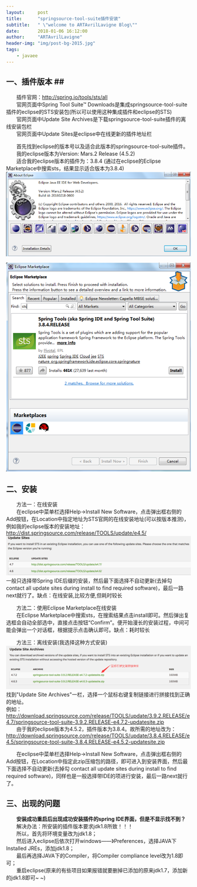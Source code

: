 ```yaml
---
layout:     post
title:      "springsource-tool-suite插件安装"
subtitle:   " \"welcome to ARTAvrilLavigne Blog\""
date:       2018-01-06 16:12:00
author:     "ARTAvrilLavigne"
header-img: "img/post-bg-2015.jpg"
tags:
    - javaee
---  
```

## 一、插件版本 ##  
　　插件官网：http://spring.io/tools/sts/all<br>
　　官网页面中Spring Tool Suite™ Downloads是集成springsource-tool-suite插件的eclipse的STS安装包(所以可以使用这种集成插件和eclipse的STS)<br>
　　官网页面中Update Site Archives是下载springsource-tool-suite插件的离线安装包栏<br>
　　官网页面中Update Sites是eclipse中在线更新的插件地址栏<br>
  
　　首先找到eclipse的版本号以及适合此版本的springsource-tool-suite插件。<br>
　　我的eclipse版本为Version: Mars.2 Release (4.5.2)<br>
　　适合我的eclipse版本的插件为：3.8.4 (通过在eclipse的Eclipse Marketplace中搜索sts，结果显示适合版本为3.8.4)<br>
![Image text](https://github.com/ARTAvrilLavigne/ARTAvrilLavigne.github.io/blob/master/myblog/2018-01-06-springsource-tool-suite/eclipse%E7%89%88%E6%9C%AC.png?raw=true) 

![Image text](https://github.com/ARTAvrilLavigne/ARTAvrilLavigne.github.io/blob/master/myblog/2018-01-06-springsource-tool-suite/Eclipse%20Marketplace.png?raw=true) 

## 二、安装 ##  
　　方法一：在线安装<br>
　　在eclipse中菜单栏选择Help->Install New Software，点击弹出框右侧的Add按钮，在Location中指定地址为STS官网的在线安装地址(可以按版本推测)，例如我的eclipse版本的安装地址：http://dist.springsource.com/release/TOOLS/update/e4.5/<br>
![Image text](https://github.com/ARTAvrilLavigne/ARTAvrilLavigne.github.io/blob/master/myblog/2018-01-06-springsource-tool-suite/eclipse%E7%9A%84spring%E6%8F%92%E4%BB%B6%E5%9C%A8%E7%BA%BF%E5%AE%89%E8%A3%85.png?raw=true)
　　一般只选择带Spring IDE后缀的安装，然后最下面选择不自动更新(去掉勾 contact all update sites during install to find required software)，最后一路next就行了。缺点：在线安装,比较方便,但耗时较长<br>
 
　　方法二：使用Eclipse Marketplace在线安装<br>
　　在Eclipse Marketplace中搜索sts，在搜索结果点击install即可。然后弹出复选框会自动全部选中，直接点击按钮“Confirm”。便开始漫长的安装过程，中间可能会弹出一个对话框，根据提示点击确认即可。缺点：耗时较长<br>
  
　　方法三：离线安装(我选择这种方式安装)<br>
![Image text](https://github.com/ARTAvrilLavigne/ARTAvrilLavigne.github.io/blob/master/myblog/2018-01-06-springsource-tool-suite/eclipse%E7%9A%84spring%E6%8F%92%E4%BB%B6%E7%A6%BB%E7%BA%BF%E5%AE%89%E8%A3%85.png?raw=true)
　　找到"Update Site Archives"一栏，选择一个鼠标右键复制链接进行拼接找到正确的地址。<br>
例如：http://download.springsource.com/release/TOOLS/update/3.9.2.RELEASE/e4.7/springsource-tool-suite-3.9.2.RELEASE-e4.7.2-updatesite.zip<br>
　　由于我的eclipse版本为4.5.2，插件版本为3.8.4。故所需的地址改为：<br>
http://download.springsource.com/release/TOOLS/update/3.8.4.RELEASE/e4.5/springsource-tool-suite-3.8.4.RELEASE-e4.5.2-updatesite.zip<br>

　　在eclipse中菜单栏选择Help->Install New Software，点击弹出框右侧的Add按钮，在Location中指定此zip压缩包的路径，即可进入到安装界面，然后最下面选择不自动更新(去掉勾 contact all update sites during install to find required software)，同样也是一般选择带IDE的项进行安装，最后一路next就行了。<br> 

## 三、出现的问题 ##  
　　**安装成功重启后出现成功安装插件的spring IDE界面，但是不显示找不到？**<br>
　　解决办法：所安装的插件版本要求jdk1.8所致！！！<br>
　　所以，首先将环境变量改为jdk1.8；<br>
　　然后进入eclipse后依次打开windows——》Preferences，选择JAVA下Installed JREs，添加jdk1.8；<br>
　　最后再选择JAVA下的Compiler，将Compiler compliance level改为1.8即可；<br>
　　重启eclipse(原来的有些项目如果报错就要删掉已添加的原来jdk1.7，添加新的jdk1.8即可~ ~)<br>
